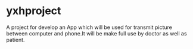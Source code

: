 # yxhproject
A project for develop an App which will be used for transmit picture between computer and phone.It will be make full use by doctor as well as patient. 
